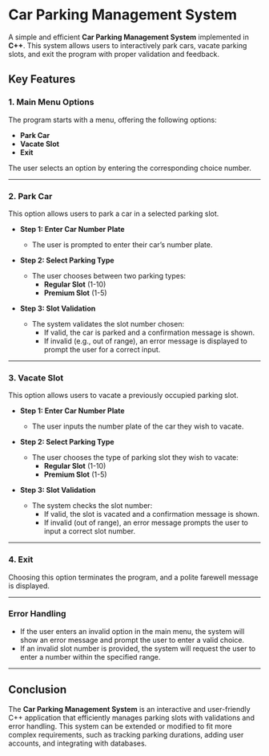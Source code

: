 
# **Car Parking Management System**

A simple and efficient **Car Parking Management System** implemented in **C++**. This system allows users to interactively park cars, vacate parking slots, and exit the program with proper validation and feedback.

## **Key Features**

### 1. **Main Menu Options**

The program starts with a menu, offering the following options:

- **Park Car**
- **Vacate Slot**
- **Exit**

The user selects an option by entering the corresponding choice number.

---

### 2. **Park Car**

This option allows users to park a car in a selected parking slot.

- **Step 1: Enter Car Number Plate**
    - The user is prompted to enter their car’s number plate.
  
- **Step 2: Select Parking Type**
    - The user chooses between two parking types:
      - **Regular Slot** (1-10)
      - **Premium Slot** (1-5)
  
- **Step 3: Slot Validation**
    - The system validates the slot number chosen:
      - If valid, the car is parked and a confirmation message is shown.
      - If invalid (e.g., out of range), an error message is displayed to prompt the user for a correct input.

---

### 3. **Vacate Slot**

This option allows users to vacate a previously occupied parking slot.

- **Step 1: Enter Car Number Plate**
    - The user inputs the number plate of the car they wish to vacate.
  
- **Step 2: Select Parking Type**
    - The user chooses the type of parking slot they wish to vacate:
      - **Regular Slot** (1-10)
      - **Premium Slot** (1-5)
  
- **Step 3: Slot Validation**
    - The system checks the slot number:
      - If valid, the slot is vacated and a confirmation message is shown.
      - If invalid (out of range), an error message prompts the user to input a correct slot number.

---

### 4. **Exit**

Choosing this option terminates the program, and a polite farewell message is displayed.

---

### **Error Handling**

- If the user enters an invalid option in the main menu, the system will show an error message and prompt the user to enter a valid choice.
- If an invalid slot number is provided, the system will request the user to enter a number within the specified range.
  
---

## **Conclusion**

The **Car Parking Management System** is an interactive and user-friendly C++ application that efficiently manages parking slots with validations and error handling. This system can be extended or modified to fit more complex requirements, such as tracking parking durations, adding user accounts, and integrating with databases.

